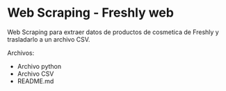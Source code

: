 # Web Scraping - Freshly web

Web Scraping para extraer datos de productos de cosmetica de Freshly y trasladarlo a un archivo CSV.

Archivos:
<ul>
  <li>Archivo python</li>
  <li>Archivo CSV</li>
  <li>README.md</li>
</ul>
